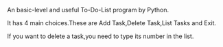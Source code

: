 An basic-level and useful To-Do-List program by Python.

It has 4 main choices.These are Add Task,Delete Task,List Tasks and Exit.

If you want to delete a task,you need to type its number in the list.


